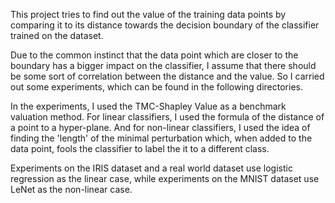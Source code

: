 This project tries to find out the value of the training data points by comparing it to its distance towards the decision boundary of the classifier trained on the dataset.

Due to the common instinct that the data point which are closer to the boundary has a bigger impact on the classifier, I assume that there should be some sort of correlation between the distance and the value. So I carried out some experiments, which can be found in the following directories.

In the experiments, I used the TMC-Shapley Value as a benchmark valuation method. For linear classifiers, I used the formula of the distance of a point to a hyper-plane. And for non-linear classifiers, I used the idea of finding the 'length' of the minimal perturbation which, when added to the data point, fools the classifier to label the it to a different class.

Experiments on the IRIS dataset and a real world dataset use logistic regression as the linear case, while experiments on the MNIST dataset use LeNet as the non-linear case.